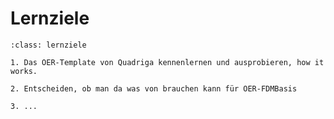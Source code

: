 # Lernziele

```{admonition} [Beispiellernziel](./lernziele.md)
:class: lernziele

1. Das OER-Template von Quadriga kennenlernen und ausprobieren, how it works.

2. Entscheiden, ob man da was von brauchen kann für OER-FDMBasis

3. ...
```
